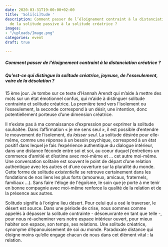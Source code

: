 ```yaml
---
date: 2020-03-31T19:00:00+02:00
title: 'Soli[ci]tude '
description: Comment passer de l’éloignement contraint à la distanciation créatrice,
  de la solitude passive à la solitude créatrice ?
images:
- "/uploads/Image.png"
categories: event
draft: true

---
```

##### Comment passer de l’éloignement contraint à la distanciation créatrice ? 

##### Qu’est-ce qui distingue la solitude créatrice, joyeuse, de l’esseulement, voire de la désolation ?

15 ème jour. Je tombe sur ce texte d’Hannah Arendt qui m’aide à mettre des mots sur un état émotionnel confus, qui m’aide à distinguer solitude contrainte et solitude créatrice. La première  tend vers l'isolement ou l’esseulement, la seconde correspond à un désir, une intention, donc potentiellement porteuse d’une dimension créatrice.

Il n’existe pas à ma connaissance d’expression pour exprimer la solitude souhaitée. Dans l’affirmation « je me sens seul », il est possible d’entendre le mouvement de l’isolement, du _laisser seul._ La solitude désirée pour elle-même, comme une réponse à un besoin psychique, correspond à un état positif dans lequel je fais l’expérience authentique du dialogue intérieur, dans une distance féconde entre soi et soi, au coeur duquel j’entretiens un commerce d’amitié et d’estime avec moi-même et … cet autre moi-même. Une conversation solitaire est souvent le point de départ d’une relation authentique avec les autres et d’une ouverture sur la pluralité du monde. Cette forme de solitude _existentielle_ se retrouve certainement dans les fondations de nos liens les plus forts (amoureux, amicaux, fraternels, familiaux …). Sans faire l'éloge de l'égoïsme, le soin que je porte à me tenir en bonne compagnie avec moi-même renforce la qualité de la relation et de la présence aux autres.

Solitudo signifie à l’origine lieu désert. Pour celui qui a osé le traverser, le désert est source. Dans une période de crise, nous sommes comme appelés à dépasser la solitude contrainte - désoeuvrante en tant que telle -, pour nous ré-acheminer vers notre espace intérieur ouvert, pour mieux habiter son espace, son temps, ses relations. Une solitude créatrice, synonyme d’épanouissement de soi _au_ monde. Paradoxale distance qui éloigne moins qu’elle engage chacun de nous dans cet élément vital : la relation.